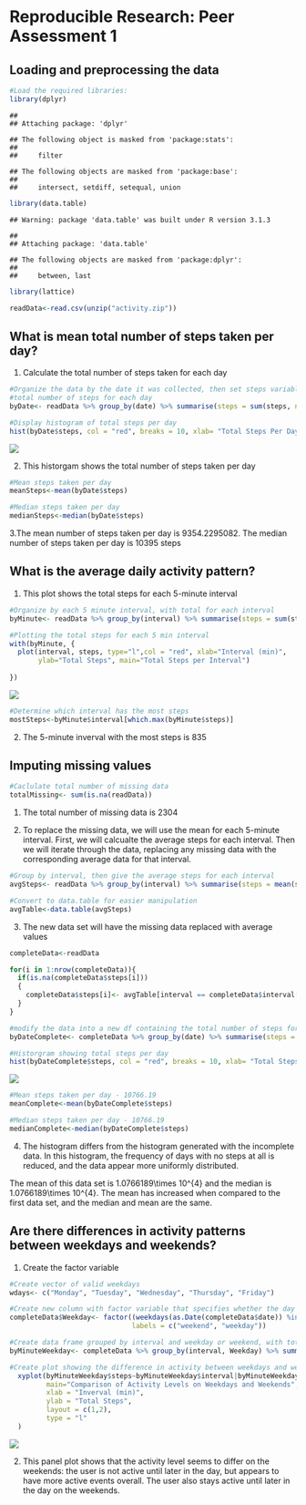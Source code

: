 # Reproducible Research: Peer Assessment 1


## Loading and preprocessing the data


```r
#Load the required libraries:
library(dplyr)
```

```
## 
## Attaching package: 'dplyr'
```

```
## The following object is masked from 'package:stats':
## 
##     filter
```

```
## The following objects are masked from 'package:base':
## 
##     intersect, setdiff, setequal, union
```

```r
library(data.table)
```

```
## Warning: package 'data.table' was built under R version 3.1.3
```

```
## 
## Attaching package: 'data.table'
```

```
## The following objects are masked from 'package:dplyr':
## 
##     between, last
```

```r
library(lattice)

readData<-read.csv(unzip("activity.zip"))
```



## What is mean total number of steps taken per day?

1. Calculate the total number of steps taken for each day

```r
#Organize the data by the date it was collected, then set steps variable to equal the 
#total number of steps for each day
byDate<- readData %>% group_by(date) %>% summarise(steps = sum(steps, na.rm = TRUE))

#Display histogram of total steps per day
hist(byDate$steps, col = "red", breaks = 10, xlab= "Total Steps Per Day", ylab = "Frequency", main="Total Steps Histogram")
```

![](PA1_template_files/figure-html/histogram1-1.png)


2. This historgam shows the total number of steps taken per day


```r
#Mean steps taken per day 
meanSteps<-mean(byDate$steps)

#Median steps taken per day 
medianSteps<-median(byDate$steps)
```
3.The mean number of steps taken per day is 9354.2295082. The median number of steps taken per day is 10395 steps 



## What is the average daily activity pattern?


  
1. This plot shows the total steps for each 5-minute interval  

```r
#Organize by each 5 minute interval, with total for each interval
byMinute<- readData %>% group_by(interval) %>% summarise(steps = sum(steps, na.rm = TRUE))

#Plotting the total steps for each 5 min interval
with(byMinute, {
  plot(interval, steps, type="l",col = "red", xlab="Interval (min)", 
       ylab="Total Steps", main="Total Steps per Interval")
   
})
```

![](PA1_template_files/figure-html/minutePlot-1.png)

```r
#Determine which interval has the most steps
mostSteps<-byMinute$interval[which.max(byMinute$steps)]
```
2. The 5-minute inverval with the most steps is 835  


## Imputing missing values


```r
#Caclulate total number of missing data
totalMissing<- sum(is.na(readData))
```
1. The total number of missing data is 2304

2. To replace the missing data, we will use the mean for 
each 5-minute interval. First, we will calcualte the average steps for each interval. Then we will iterate through the data, replacing any missing data with the corresponding average data for that interval.


```r
#Group by interval, then give the average steps for each interval
avgSteps<- readData %>% group_by(interval) %>% summarise(steps = mean(steps, na.rm = TRUE))

#Convert to data.table for easier manipulation
avgTable<-data.table(avgSteps)
```

3. The new data set will have the missing data replaced with average values

```r
completeData<-readData

for(i in 1:nrow(completeData)){
  if(is.na(completeData$steps[i]))
  {
    completeData$steps[i]<- avgTable[interval == completeData$interval[i]]$step
  }
}
```

```r
#modify the data into a new df containing the total number of steps for each day
byDateComplete<- completeData %>% group_by(date) %>% summarise(steps = sum(steps))

#Historgram showing total steps per day
hist(byDateComplete$steps, col = "red", breaks = 10, xlab= "Total Steps Per Day", ylab = "Frequency", main="Total Steps Histogram (complete)")
```

![](PA1_template_files/figure-html/plotComplete-1.png)

```r
#Mean steps taken per day - 10766.19
meanComplete<-mean(byDateComplete$steps) 

#Median steps taken per day - 10766.19
medianComplete<-median(byDateComplete$steps)  
```
4. The histogram differs from the histogram generated with the incomplete data. 
In this histogram, the frequency of days with no steps at all is reduced, and the data
appear more uniformly distributed. 


The mean of this data set is 1.0766189\times 10^{4} and the median is 1.0766189\times 10^{4}. The mean has increased when compared to the first data set, and the median and mean are the same.


## Are there differences in activity patterns between weekdays and weekends?

1. Create the factor variable

```r
#Create vector of valid weekdays
wdays<- c("Monday", "Tuesday", "Wednesday", "Thursday", "Friday")

#Create new column with factor variable that specifies whether the day is a weekday or weekend
completeData$Weekday<- factor((weekdays(as.Date(completeData$date)) %in% wdays), levels = c("FALSE", "TRUE"),
                              labels = c("weekend", "weekday"))

#Create data frame grouped by interval and weekday or weekend, with total steps for each interval
byMinuteWeekday<- completeData %>% group_by(interval, Weekday) %>% summarise(steps = mean(steps))

#Create plot showing the difference in activity between weekdays and weekends
  xyplot(byMinuteWeekday$steps~byMinuteWeekday$interval|byMinuteWeekday$Weekday, 
         main="Comparison of Activity Levels on Weekdays and Weekends",
         xlab = "Inverval (min)",
         ylab = "Total Steps",
         layout = c(1,2),
         type = "l"
  )
```

![](PA1_template_files/figure-html/weekdays-1.png)

2. This panel plot shows that the activity level seems to differ on the weekends: the user is not active until later in the day, but appears to have more active events overall. The user also stays active until later in the day on the weekends.
  
  
  
  
